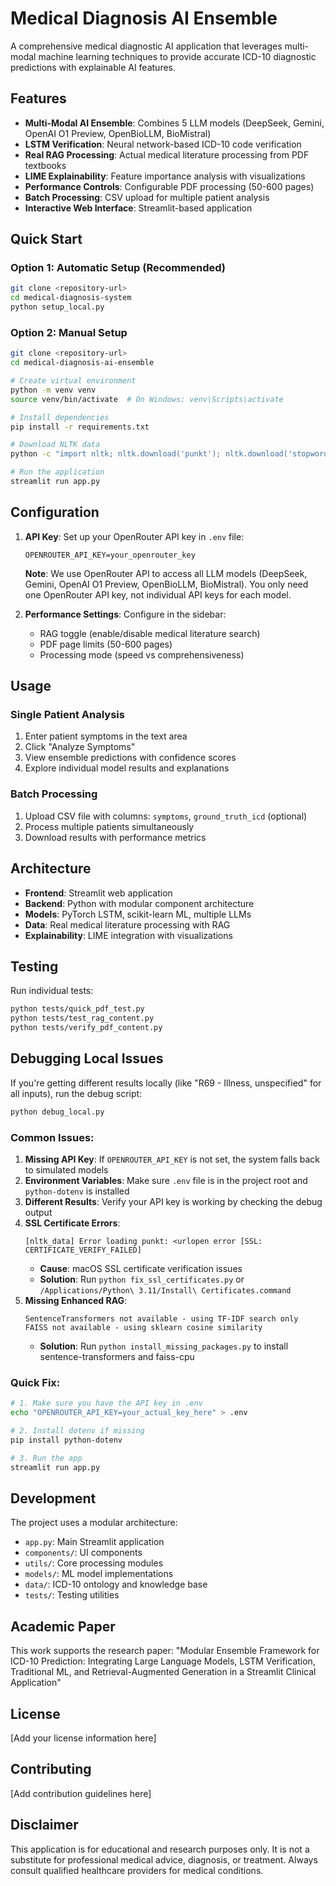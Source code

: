 # Medical Diagnosis AI Ensemble

A comprehensive medical diagnostic AI application that leverages multi-modal machine learning techniques to provide accurate ICD-10 diagnostic predictions with explainable AI features.

## Features

- **Multi-Modal AI Ensemble**: Combines 5 LLM models (DeepSeek, Gemini, OpenAI O1 Preview, OpenBioLLM, BioMistral)
- **LSTM Verification**: Neural network-based ICD-10 code verification
- **Real RAG Processing**: Actual medical literature processing from PDF textbooks
- **LIME Explainability**: Feature importance analysis with visualizations
- **Performance Controls**: Configurable PDF processing (50-600 pages)
- **Batch Processing**: CSV upload for multiple patient analysis
- **Interactive Web Interface**: Streamlit-based application

## Quick Start

### Option 1: Automatic Setup (Recommended)
```bash
git clone <repository-url>
cd medical-diagnosis-system
python setup_local.py
```

### Option 2: Manual Setup
```bash
git clone <repository-url>
cd medical-diagnosis-ai-ensemble

# Create virtual environment
python -m venv venv
source venv/bin/activate  # On Windows: venv\Scripts\activate

# Install dependencies
pip install -r requirements.txt

# Download NLTK data
python -c "import nltk; nltk.download('punkt'); nltk.download('stopwords'); nltk.download('wordnet')"

# Run the application
streamlit run app.py
```

## Configuration

1. **API Key**: Set up your OpenRouter API key in `.env` file:
   ```
   OPENROUTER_API_KEY=your_openrouter_key
   ```
   
   **Note**: We use OpenRouter API to access all LLM models (DeepSeek, Gemini, OpenAI O1 Preview, OpenBioLLM, BioMistral). You only need one OpenRouter API key, not individual API keys for each model.

2. **Performance Settings**: Configure in the sidebar:
   - RAG toggle (enable/disable medical literature search)
   - PDF page limits (50-600 pages)
   - Processing mode (speed vs comprehensiveness)

## Usage

### Single Patient Analysis
1. Enter patient symptoms in the text area
2. Click "Analyze Symptoms"
3. View ensemble predictions with confidence scores
4. Explore individual model results and explanations

### Batch Processing
1. Upload CSV file with columns: `symptoms`, `ground_truth_icd` (optional)
2. Process multiple patients simultaneously
3. Download results with performance metrics

## Architecture

- **Frontend**: Streamlit web application
- **Backend**: Python with modular component architecture
- **Models**: PyTorch LSTM, scikit-learn ML, multiple LLMs
- **Data**: Real medical literature processing with RAG
- **Explainability**: LIME integration with visualizations

## Testing

Run individual tests:
```bash
python tests/quick_pdf_test.py
python tests/test_rag_content.py
python tests/verify_pdf_content.py
```

## Debugging Local Issues

If you're getting different results locally (like "R69 - Illness, unspecified" for all inputs), run the debug script:

```bash
python debug_local.py
```

### Common Issues:

1. **Missing API Key**: If `OPENROUTER_API_KEY` is not set, the system falls back to simulated models
2. **Environment Variables**: Make sure `.env` file is in the project root and `python-dotenv` is installed
3. **Different Results**: Verify your API key is working by checking the debug output
4. **SSL Certificate Errors**: 
   ```
   [nltk_data] Error loading punkt: <urlopen error [SSL: CERTIFICATE_VERIFY_FAILED]
   ```
   - **Cause**: macOS SSL certificate verification issues
   - **Solution**: Run `python fix_ssl_certificates.py` or `/Applications/Python\ 3.11/Install\ Certificates.command`
5. **Missing Enhanced RAG**: 
   ```
   SentenceTransformers not available - using TF-IDF search only
   FAISS not available - using sklearn cosine similarity
   ```
   - **Solution**: Run `python install_missing_packages.py` to install sentence-transformers and faiss-cpu

### Quick Fix:
```bash
# 1. Make sure you have the API key in .env
echo "OPENROUTER_API_KEY=your_actual_key_here" > .env

# 2. Install dotenv if missing
pip install python-dotenv

# 3. Run the app
streamlit run app.py
```

## Development

The project uses a modular architecture:
- `app.py`: Main Streamlit application
- `components/`: UI components
- `utils/`: Core processing modules
- `models/`: ML model implementations
- `data/`: ICD-10 ontology and knowledge base
- `tests/`: Testing utilities

## Academic Paper

This work supports the research paper:
"Modular Ensemble Framework for ICD-10 Prediction: Integrating Large Language Models, LSTM Verification, Traditional ML, and Retrieval-Augmented Generation in a Streamlit Clinical Application"

## License

[Add your license information here]

## Contributing

[Add contribution guidelines here]

## Disclaimer

This application is for educational and research purposes only. It is not a substitute for professional medical advice, diagnosis, or treatment. Always consult qualified healthcare providers for medical conditions.
